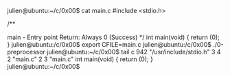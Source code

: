 julien@ubuntu:~/c/0x00$ cat main.c #include <stdio.h>

/**

main - Entry point
Return: Always 0 (Success) */ int main(void) { return (0); } julien@ubuntu:/c/0x00$ export CFILE=main.c julien@ubuntu:/c/0x00$ ./0-preprocessor julien@ubuntu:~/c/0x00$ tail c
942 "/usr/include/stdio.h" 3 4
2 "main.c" 2
3 "main.c"
int main(void) { return (0); } julien@ubuntu:~/c/0x00$
